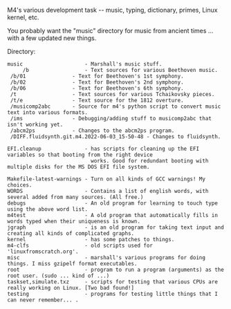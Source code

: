 M4's various development task -- music, typing, dictionary, primes, Linux kernel, etc.


You probably want the "music" directory for music from ancient times ... with a few updated new things.


Directory:

    music                    - Marshall's music stuff.
         /b                  - Text sources for various Beethoven music.
	 /b/01               - Text for Beethoven's 1st symphony.
	 /b/02               - Text for Beethoven's 2nd symphony.
	 /b/06               - Text for Beethoven's 6th symphony.
	 /t                  - Text sources for various Tchaikovsky pieces.
	 /t/e                - Text source for the 1812 overture.
	 /musicomp2abc       - Source for m4's python script to convert music text into various formats.
	 /ims                - Debugging/adding stuff to musicomp2abc that isn't working yet.
	 /abcm2ps            - Changes to the abcm2ps program.
	 /DIFF.fluidsynth.git.m4.2022-06-03_15-50-48 - Changes to fluidsynth.

    EFI.cleanup              - has scripts for cleaning up the EFI variables so that booting from the right device
                               works. Good for redundant booting with multiple disks for the MS DOS EFI file system.

    Makefile-latest-warnings - Turn on all kinds of GCC warnings! My choices.
    WORDS                    - Contains a list of english words, with several added from many sources. (All free.)
    debugs                   - An old program for learning to touch type using the above word list.
    m4test                   - A old program that automatically fills in words typed when their uniqueness is known.
    jgraph                   - is an old program for taking text input and creating all kinds of complicated graphs.
    kernel                   - has some patches to things.
    m4-clfs                  - old scripts used for 'linuxfromscratch.org'.
    misc                     - marshall's various programs for doing things. I miss gzipelf format executables.
    root                     - program to run a program (arguments) as the root user. (sudo ... kind of ...)
    taskset,simulate.txz     - scripts for testing that various CPUs are really working on Linux. [Two bad found!]
    testing                  - programs for testing little things that I can never remember... .
